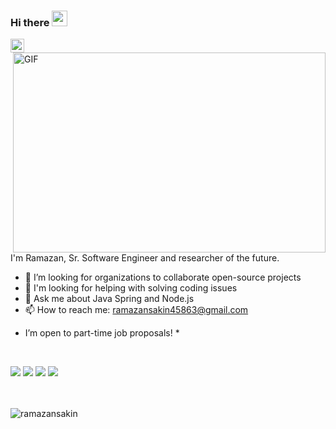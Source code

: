 ### Hi there <img src="https://media.giphy.com/media/hvRJCLFzcasrR4ia7z/giphy.gif" width="25px">

<a href="https://www.linkedin.com/in/ramazan-sakin">
  <img align="left" alt="Shubham's LinkdeIN" width="22px" src="https://cdn.jsdelivr.net/npm/simple-icons@v3/icons/linkedin.svg" />
</a>

<br />

<img align="right" alt="GIF" src="https://github.com/abhisheknaiidu/abhisheknaiidu/blob/master/code.gif?raw=true" width="500" height="320" />

<br/>

I'm Ramazan, Sr. Software Engineer and researcher of the future.

- :rocket: I’m looking for organizations to collaborate open-source projects
- 🤔 I'm looking for helping with solving coding issues
- 💬 Ask me about Java Spring and Node.js
- 📫 How to reach me: ramazansakin45863@gmail.com

* I’m open to part-time job proposals! *

<br/>

![](https://img.shields.io/badge/OS-Linux&Windows-informational?style=flat&logo=<LOGO_NAME>&logoColor=white&color=2bbc8a)
![](https://img.shields.io/badge/Editor-Intellij&VSCode-informational?style=flat&logo=<LOGO_NAME>&logoColor=white&color=2bbc8a)
![](https://img.shields.io/badge/Code-Java&NodeJs&Go-informational?style=flat&logo=<LOGO_NAME>&logoColor=white&color=2bbc8a)
![](https://img.shields.io/badge/Interest-Microservices-informational?style=flat&logo=<LOGO_NAME>&logoColor=white&color=2bbc8a)

<br/>

<br/>
<img src="https://github-readme-stats.vercel.app/api?username=ramazansakin&show_icons=true&theme=gotham" alt="ramazansakin" />


